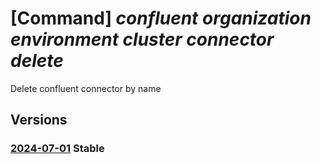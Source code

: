# [Command] _confluent organization environment cluster connector delete_

Delete confluent connector by name

## Versions

### [2024-07-01](/Resources/mgmt-plane/L3N1YnNjcmlwdGlvbnMve30vcmVzb3VyY2Vncm91cHMve30vcHJvdmlkZXJzL21pY3Jvc29mdC5jb25mbHVlbnQvb3JnYW5pemF0aW9ucy97fS9lbnZpcm9ubWVudHMve30vY2x1c3RlcnMve30vY29ubmVjdG9ycy97fQ==/2024-07-01.xml) **Stable**

<!-- mgmt-plane /subscriptions/{}/resourcegroups/{}/providers/microsoft.confluent/organizations/{}/environments/{}/clusters/{}/connectors/{} 2024-07-01 -->
